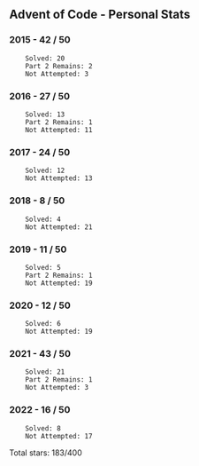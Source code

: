 ## Advent of Code - Personal Stats
### 2015 - 42 / 50
```
	Solved: 20
	Part 2 Remains: 2
	Not Attempted: 3
```
### 2016 - 27 / 50
```
	Solved: 13
	Part 2 Remains: 1
	Not Attempted: 11
```
### 2017 - 24 / 50
```
	Solved: 12
	Not Attempted: 13
```
### 2018 - 8 / 50
```
	Solved: 4
	Not Attempted: 21
```
### 2019 - 11 / 50
```
	Solved: 5
	Part 2 Remains: 1
	Not Attempted: 19
```
### 2020 - 12 / 50
```
	Solved: 6
	Not Attempted: 19
```
### 2021 - 43 / 50
```
	Solved: 21
	Part 2 Remains: 1
	Not Attempted: 3
```
### 2022 - 16 / 50
```
	Solved: 8
	Not Attempted: 17
```
Total stars: 183/400
